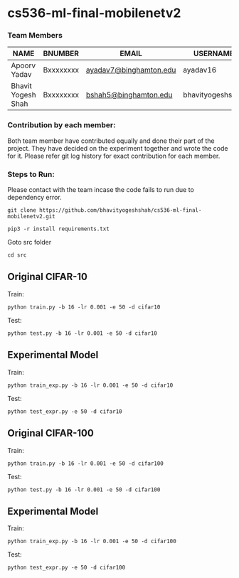 # cs536-ml-final-mobilenetv2

### Team Members
|NAME|BNUMBER|EMAIL|USERNAME|
--- | --- | --- |---
Apoorv Yadav|Bxxxxxxxx|ayadav7@binghamton.edu |ayadav16
Bhavit Yogesh Shah|Bxxxxxxxx|bshah5@binghamton.edu|bhavityogeshshah

### Contribution by each member:

Both team member have contributed equally and done their part of the project. They have decided on the experiment together and wrote the code for it. Please refer git log history for exact contribution for each member. 

### Steps to Run:
Please contact with the team incase the code fails to run due to dependency error.


```
git clone https://github.com/bhavityogeshshah/cs536-ml-final-mobilenetv2.git
```

```
pip3 -r install requirements.txt
```


Goto src folder
```
cd src
```


## Original CIFAR-10

Train:
```
python train.py -b 16 -lr 0.001 -e 50 -d cifar10
```
Test:
```
python test.py -b 16 -lr 0.001 -e 50 -d cifar10
```


## Experimental Model

Train:
```
python train_exp.py -b 16 -lr 0.001 -e 50 -d cifar10
```
Test:
```
python test_expr.py -e 50 -d cifar10
```


## Original CIFAR-100

Train:
```
python train.py -b 16 -lr 0.001 -e 50 -d cifar100
```
Test:
```
python test.py -b 16 -lr 0.001 -e 50 -d cifar100
```


## Experimental Model

Train:
```
python train_exp.py -b 16 -lr 0.001 -e 50 -d cifar100
```
Test:
```
python test_expr.py -e 50 -d cifar100
```





